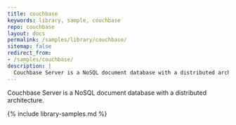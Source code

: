 ```yaml
---
title: couchbase
keywords: library, sample, couchbase
repo: couchbase
layout: docs
permalink: /samples/library/couchbase/
sitemap: false
redirect_from:
- /samples/couchbase/
description: |
  Couchbase Server is a NoSQL document database with a distributed architecture.
---
```


Couchbase Server is a NoSQL document database with a distributed architecture.


{% include library-samples.md %}
